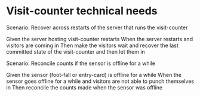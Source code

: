 # Visit-counter technical needs

Scenario: Recover across restarts of the server
that runs the visit-counter

  Given the server hosting visit-counter restarts
  When the server restarts
  and visitors are coming in
  Then make the visitors wait
  and recover the last committed state of the visit-counter
  and then let them in

Scenario: Reconcile counts if the sensor is offline for a while

  Given the sensor (foot-fall or entry-card) is offline for a while
  When the sensor goes offline for a while
  and visitors are not able to punch themselves in
  Then reconcile the counts made when the sensor was offline
